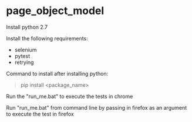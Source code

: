 # page_object_model

Install python 2.7

Install the following requirements:
- selenium
- pytest
- retrying

Command to install after installing python:
> pip install <package_name>

Run the "run_me.bat" to execute the tests in chrome

Run "run_me.bat" from command line by passing in firefox as an argument to execute the test in firefox

